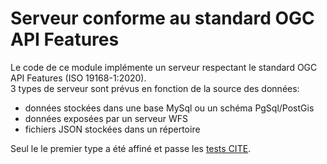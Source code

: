 # Serveur conforme au standard OGC API Features

Le code de ce module implémente un serveur respectant le standard OGC API Features (ISO 19168-1:2020).  
3 types de serveur sont prévus en fonction de la source des données:

  - données stockées dans une base MySql ou un schéma PgSql/PostGis
  - données exposées par un serveur WFS
  - fichiers JSON stockées dans un répertoire
  
Seul le le premier type a été affiné et passe
les [tests CITE](https://cite.opengeospatial.org/teamengine/about/ogcapi-features-1.0/1.0/site/).
